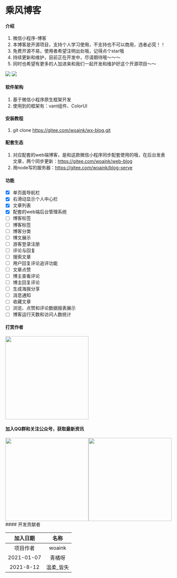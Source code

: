 # 乘风博客

#### 介绍
1. 微信小程序-博客
2. 本博客是开源项目，支持个人学习使用，不支持也不可以商用，违者必究！！
3. 免费开源不易，使用者希望注明出处哦，记得点个star哦
4. 持续更新和维护，目前正在开发中，尽请期待哦～～～
5. 同时也希望有更多的人加进来和我们一起开发和维护好这个开源项目～～

<img src="https://shengfeng-1302322675.cos.ap-shanghai.myqcloud.com/blog1.png" >
<img src="https://shengfeng-1302322675.cos.ap-shanghai.myqcloud.com/blog2.png" >

#### 软件架构
1. 基于微信小程序原生框架开发
2. 使用到的框架有：vant组件、ColorUI

#### 安装教程

1.  git clone https://gitee.com/woaink/wx-blog.git

#### 配套生态

1. 对应配套的web端博客，是和这款微信小程序同步配套使用的哦，在后台发表文章，两个同步更新：https://gitee.com/woaink/web-blog
2. 用node写的服务器：https://gitee.com/woaink/blog-serve

#### 功能
- [x] 单页面导航栏
- [x] 右滑动显示个人中心栏
- [x] 文章列表
- [x] 配套的web端后台管理系统
- [ ] 博客标签
- [ ] 博客标签
- [ ] 博客分类
- [ ] 博文展示
- [ ] 游客登录注册
- [ ] 评论与回复
- [ ] 搜索文章
- [ ] 用户回复评论追评功能
- [ ] 文章点赞
- [ ] 博主查看评论
- [ ] 博主回复评论
- [ ] 生成海报分享
- [ ] 消息通知
- [ ] 收藏文章
- [ ] 浏览、点赞和评论数据报表展示
- [ ] 博客运行天数和访问人数统计

#### 打赏作者

<img src='https://shengfeng-1302322675.cos.ap-shanghai.myqcloud.com/WechatIMG11.png' width="260px" height="260px"></img>

#### 加入QQ群和关注公众号，获取最新资讯
<div style="display: flex;">
  <img src='https://shengfeng-1302322675.cos.ap-shanghai.myqcloud.com/QQGroup.jpeg' width="260px" height="260px"></img>
  <img src='https://shengfeng-1302322675.cos.ap-shanghai.myqcloud.com/public.jpeg' width="260px" height="260px"></img>
</div>
#### 开发贡献者

| 加入日期 | 名称 |
| :------------: | :------------: |
| 项目作者 | woaink |
| 2021-01-07 | 青橘呀 |
| 2021-8-12 | 温柔_皆失  |
